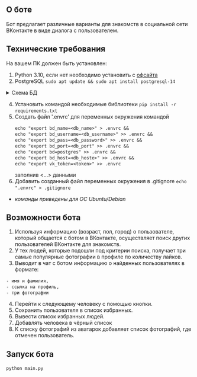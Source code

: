 ## О боте
Бот предлагает различные варианты для знакомств в социальной сети ВКонтакте в виде диалога с пользователем.

## Технические требования
На вашем ПК должен быть установлен:
1. Python 3.10, если нет необходимо установить с [офсайта](https://www.python.org/downloads/)
2. PostgreSQL ```sudo apt update && sudo apt install postgresql-14```

<details>
   <summary>Схема БД</summary>
   
   ![Схема БД](https://github.com/Aleks-SM/adpy76-team-diplom/raw/main/database/schema.png)
</details>

4. Установить командой необходимые библиотеки ```pip install -r requirements.txt```
5. Создать файл '.envrc' для переменных окружения командой 
    ```
    echo "export bd_name=<db_name>" > .envrc &&
    echo "export bd_username=<db_username>" >> .envrc &&
    echo "export bd_pass=<db_password>" >> .envrc &&
    echo "export bd_port=<db_port" >> .envrc &&
    echo "export bd=postgres" >> .envrc &&
    echo "export bd_host=<db_hoste>" >> .envrc &&
    echo "export vk_token=<token>" >> .envrc
    ``` 
   заполнив <...> данными
6. Добавить созданный файл переменных окружения в .gitignore ```echo ".envrc" > .gitignore```
* _команды приведены для ОС Ubuntu/Debian_

## Возможности бота

1. Используя информацию (возраст, пол, город) о пользователе, который общается с ботом в ВКонтакте, осуществляет поиск других пользователей ВКонтакте для знакомств.
2. У тех людей, которые подошли под критерии поиска, получает три самые популярные фотографии в профиле по количеству лайков.
3. Выводит в чат с ботом информацию о найденных пользователях в формате:
```
- имя и фамилия,
- ссылка на профиль,
- три фотографии
```
4. Перейти к следующему человеку с помощью кнопки.
5. Сохранить пользователя в список избранных.
6. Вывести список избранных людей.
7. Добавлять человека в чёрный список
8. К списку фотографий из аватарок добавляет список фотографий, где отмечен пользователь.

## Запуск бота
```python
python main.py
```